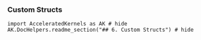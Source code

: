 ### Custom Structs

```@example
import AcceleratedKernels as AK # hide
AK.DocHelpers.readme_section("## 6. Custom Structs") # hide
```

